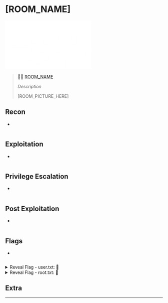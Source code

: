 # [ROOM_NAME]

![tryhackme.com - © TryHackMe](.gitbook/assets/tryhackme-logo-small.png)

> 🔬🌐 [ROOM_NAME](ROOM_LINK_HERE)
>
> *Description*
>
> [ROOM_PICTURE_HERE]

## Recon

- 

```bash

```

## Exploitation

- 

```bash

```





## Privilege Escalation

- 

```bash

```





## Post Exploitation

- 

```bash

```





## Flags

- 

```bash

```





<details>
<summary>Reveal Flag - user.txt: 🚩</summary>



`[FLAG_HERE]`

[FLAG_SCREEN_HERE]

</details>





<details>
<summary>Reveal Flag - root.txt: 🚩</summary>



`[FLAG_HERE]`

[FLAG_SCREEN_HERE]

</details>







## Extra

------

